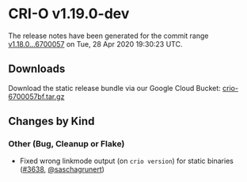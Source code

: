 # CRI-O v1.19.0-dev

The release notes have been generated for the commit range
[v1.18.0...6700057](https://github.com/cri-o/cri-o/compare/v1.18.0...6700057bfd34689194c3ae33f280c30d05e093a0) on Tue, 28 Apr 2020 19:30:23 UTC.

## Downloads

Download the static release bundle via our Google Cloud Bucket:
[crio-6700057bf.tar.gz][0]

[0]: https://storage.googleapis.com/k8s-conform-cri-o/artifacts/crio-6700057bf.tar.gz

## Changes by Kind

### Other (Bug, Cleanup or Flake)

- Fixed wrong linkmode output (on `crio version`) for static binaries ([#3638](https://github.com/cri-o/cri-o/pull/3638), [@saschagrunert](https://github.com/saschagrunert))